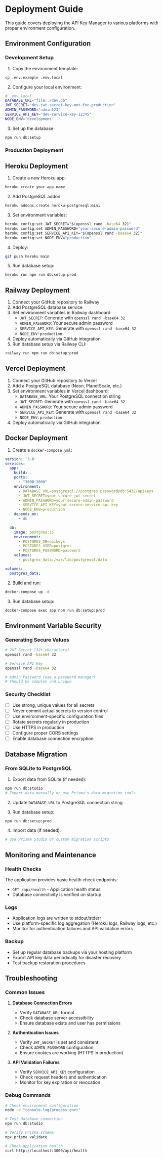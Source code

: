 # Deployment Guide

This guide covers deploying the API Key Manager to various platforms with proper environment configuration.

## Environment Configuration

### Development Setup

1. Copy the environment template:
```bash
cp .env.example .env.local
```

2. Configure your local environment:
```bash
# .env.local
DATABASE_URL="file:./dev.db"
JWT_SECRET="dev-jwt-secret-key-not-for-production"
ADMIN_PASSWORD="admin123"
SERVICE_API_KEY="dev-service-key-12345"
NODE_ENV="development"
```

3. Set up the database:
```bash
npm run db:setup
```

### Production Deployment

## Heroku Deployment

1. Create a new Heroku app:
```bash
heroku create your-app-name
```

2. Add PostgreSQL addon:
```bash
heroku addons:create heroku-postgresql:mini
```

3. Set environment variables:
```bash
heroku config:set JWT_SECRET="$(openssl rand -base64 32)"
heroku config:set ADMIN_PASSWORD="your-secure-admin-password"
heroku config:set SERVICE_API_KEY="$(openssl rand -base64 32)"
heroku config:set NODE_ENV="production"
```

4. Deploy:
```bash
git push heroku main
```

5. Run database setup:
```bash
heroku run npm run db:setup:prod
```

## Railway Deployment

1. Connect your GitHub repository to Railway
2. Add PostgreSQL database service
3. Set environment variables in Railway dashboard:
   - `JWT_SECRET`: Generate with `openssl rand -base64 32`
   - `ADMIN_PASSWORD`: Your secure admin password
   - `SERVICE_API_KEY`: Generate with `openssl rand -base64 32`
   - `NODE_ENV`: `production`
4. Deploy automatically via GitHub integration
5. Run database setup via Railway CLI:
```bash
railway run npm run db:setup:prod
```

## Vercel Deployment

1. Connect your GitHub repository to Vercel
2. Add a PostgreSQL database (Neon, PlanetScale, etc.)
3. Set environment variables in Vercel dashboard:
   - `DATABASE_URL`: Your PostgreSQL connection string
   - `JWT_SECRET`: Generate with `openssl rand -base64 32`
   - `ADMIN_PASSWORD`: Your secure admin password
   - `SERVICE_API_KEY`: Generate with `openssl rand -base64 32`
   - `NODE_ENV`: `production`
4. Deploy automatically via GitHub integration

## Docker Deployment

1. Create a `docker-compose.yml`:
```yaml
version: '3.8'
services:
  app:
    build: .
    ports:
      - "3000:3000"
    environment:
      - DATABASE_URL=postgresql://postgres:password@db:5432/apikeys
      - JWT_SECRET=your-secure-jwt-secret
      - ADMIN_PASSWORD=your-secure-admin-password
      - SERVICE_API_KEY=your-secure-service-api-key
      - NODE_ENV=production
    depends_on:
      - db

  db:
    image: postgres:15
    environment:
      - POSTGRES_DB=apikeys
      - POSTGRES_USER=postgres
      - POSTGRES_PASSWORD=password
    volumes:
      - postgres_data:/var/lib/postgresql/data

volumes:
  postgres_data:
```

2. Build and run:
```bash
docker-compose up -d
```

3. Run database setup:
```bash
docker-compose exec app npm run db:setup:prod
```

## Environment Variable Security

### Generating Secure Values

```bash
# JWT Secret (32+ characters)
openssl rand -base64 32

# Service API Key
openssl rand -base64 32

# Admin Password (use a password manager)
# Should be complex and unique
```

### Security Checklist

- [ ] Use strong, unique values for all secrets
- [ ] Never commit actual secrets to version control
- [ ] Use environment-specific configuration files
- [ ] Rotate secrets regularly in production
- [ ] Use HTTPS in production
- [ ] Configure proper CORS settings
- [ ] Enable database connection encryption

## Database Migration

### From SQLite to PostgreSQL

1. Export data from SQLite (if needed):
```bash
npm run db:studio
# Export data manually or use Prisma's data migration tools
```

2. Update `DATABASE_URL` to PostgreSQL connection string

3. Run database setup:
```bash
npm run db:setup:prod
```

4. Import data (if needed):
```bash
# Use Prisma Studio or custom migration scripts
```

## Monitoring and Maintenance

### Health Checks

The application provides basic health check endpoints:
- `GET /api/health` - Application health status
- Database connectivity is verified on startup

### Logs

- Application logs are written to stdout/stderr
- Use platform-specific log aggregation (Heroku logs, Railway logs, etc.)
- Monitor for authentication failures and API validation errors

### Backup

- Set up regular database backups via your hosting platform
- Export API key data periodically for disaster recovery
- Test backup restoration procedures

## Troubleshooting

### Common Issues

1. **Database Connection Errors**
   - Verify `DATABASE_URL` format
   - Check database server accessibility
   - Ensure database exists and user has permissions

2. **Authentication Issues**
   - Verify `JWT_SECRET` is set and consistent
   - Check `ADMIN_PASSWORD` configuration
   - Ensure cookies are working (HTTPS in production)

3. **API Validation Failures**
   - Verify `SERVICE_API_KEY` configuration
   - Check request headers and authentication
   - Monitor for key expiration or revocation

### Debug Commands

```bash
# Check environment configuration
node -e "console.log(process.env)"

# Test database connection
npm run db:studio

# Verify Prisma schema
npx prisma validate

# Check application health
curl http://localhost:3000/api/health
```